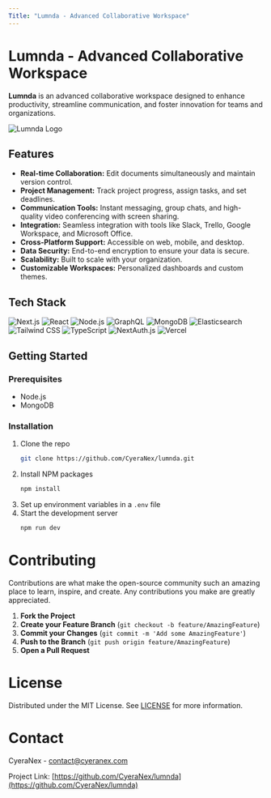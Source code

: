 ```yaml
---
Title: "Lumnda - Advanced Collaborative Workspace"
---
```


# Lumnda - Advanced Collaborative Workspace

**Lumnda** is an advanced collaborative workspace designed to enhance productivity, streamline communication, and foster innovation for teams and organizations.

![Lumnda Logo](https://via.placeholder.com/150)

## Features
- **Real-time Collaboration:** Edit documents simultaneously and maintain version control.
- **Project Management:** Track project progress, assign tasks, and set deadlines.
- **Communication Tools:** Instant messaging, group chats, and high-quality video conferencing with screen sharing.
- **Integration:** Seamless integration with tools like Slack, Trello, Google Workspace, and Microsoft Office.
- **Cross-Platform Support:** Accessible on web, mobile, and desktop.
- **Data Security:** End-to-end encryption to ensure your data is secure.
- **Scalability:** Built to scale with your organization.
- **Customizable Workspaces:** Personalized dashboards and custom themes.

## Tech Stack
![Next.js](https://img.shields.io/badge/Next.js-000000?style=for-the-badge&logo=next.js&logoColor=white)
![React](https://img.shields.io/badge/React-20232A?style=for-the-badge&logo=react&logoColor=61DAFB)
![Node.js](https://img.shields.io/badge/Node.js-43853D?style=for-the-badge&logo=node.js&logoColor=white)
![GraphQL](https://img.shields.io/badge/GraphQL-E10098?style=for-the-badge&logo=graphql&logoColor=white)
![MongoDB](https://img.shields.io/badge/MongoDB-47A248?style=for-the-badge&logo=mongodb&logoColor=white)
![Elasticsearch](https://img.shields.io/badge/Elasticsearch-005571?style=for-the-badge&logo=elasticsearch&logoColor=white)
![Tailwind CSS](https://img.shields.io/badge/Tailwind_CSS-38B2AC?style=for-the-badge&logo=tailwind-css&logoColor=white)
![TypeScript](https://img.shields.io/badge/TypeScript-007ACC?style=for-the-badge&logo=typescript&logoColor=white)
![NextAuth.js](https://img.shields.io/badge/NextAuth.js-000000?style=for-the-badge&logo=nextdotjs&logoColor=white)
![Vercel](https://img.shields.io/badge/Vercel-000000?style=for-the-badge&logo=vercel&logoColor=white)

## Getting Started
### Prerequisites
- Node.js
- MongoDB

### Installation
1. Clone the repo
   ```sh
   git clone https://github.com/CyeraNex/lumnda.git
   ```
2. Install NPM packages
   ```sh
   npm install
   ```
3. Set up environment variables in a `.env` file
4. Start the development server
   ```sh
   npm run dev
   ```
   
# Contributing

Contributions are what make the open-source community such an amazing place to learn, inspire, and create. Any contributions you make are greatly appreciated.

1. **Fork the Project**
2. **Create your Feature Branch** (`git checkout -b feature/AmazingFeature`)
3. **Commit your Changes** (`git commit -m 'Add some AmazingFeature'`)
4. **Push to the Branch** (`git push origin feature/AmazingFeature`)
5. **Open a Pull Request**

# License

Distributed under the MIT License. See [LICENSE](LICENSE) for more information.

# Contact

CyeraNex - [contact@cyeranex.com](mailto:contact@cyeranex.com)

Project Link: [https://github.com/CyeraNex/lumnda](https://github.com/CyeraNex/lumnda)

